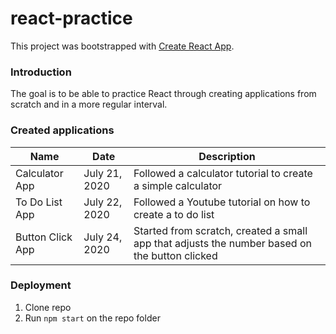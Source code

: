 # react-practice

This project was bootstrapped with [Create React App](https://github.com/facebook/create-react-app).

### Introduction

The goal is to be able to practice React through creating applications from scratch and in a more regular interval.

### Created applications

| Name | Date | Description |
| ---- | ---- | ----------- |
| Calculator App | July 21, 2020 | Followed a calculator tutorial to create a simple calculator |
| To Do List App | July 22, 2020 | Followed a Youtube tutorial on how to create a to do list |
| Button Click App | July 24, 2020 | Started from scratch, created a small app that adjusts the number based on the button clicked |

### Deployment

1. Clone repo
2. Run `npm start` on the repo folder
